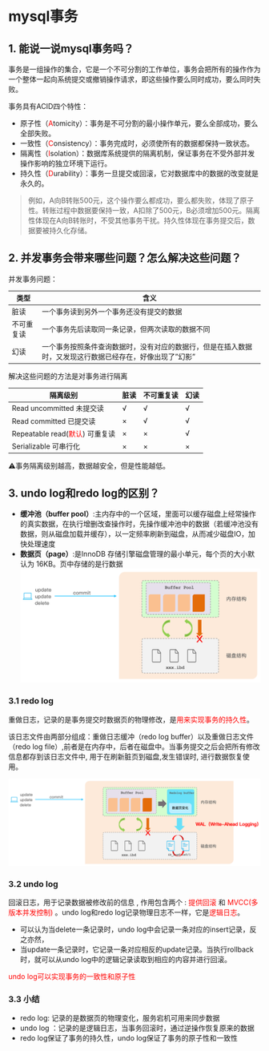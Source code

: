 # mysql事务
## 1. 能说一说mysql事务吗？
事务是一组操作的集合，它是一个不可分割的工作单位，事务会把所有的操作作为一个整体一起向系统提交或撤销操作请求，即这些操作要么同时成功，要么同时失败。

事务具有ACID四个特性：
- 原子性（<font color=red>A</font>tomicity）：事务是不可分割的最小操作单元，要么全部成功，要么全部失败。
- 一致性（<font color=red>C</font>onsistency）：事务完成时，必须使所有的数据都保持一致状态。
- 隔离性（<font color=red>I</font>solation）：数据库系统提供的隔离机制，保证事务在不受外部并发操作影响的独立环境下运行。
- 持久性（<font color=red>D</font>urability）：事务一旦提交或回滚，它对数据库中的数据的改变就是永久的。
> 例如，A向B转账500元，这个操作要么都成功，要么都失败，体现了原子性。转账过程中数据要保持一致，A扣除了500元，B必须增加500元。隔离性体现在A向B转账时，不受其他事务干扰。持久性体现在事务提交后，数据要被持久化存储。

## 2. 并发事务会带来哪些问题？怎么解决这些问题？
并发事务问题：

| 类型 | 含义   |
|----|------|
| 脏读 | 一个事务读到另外一个事务还没有提交的数据 |
| 不可重复读 | 一个事务先后读取同一条记录，但两次读取的数据不同 |     
| 幻读 | 一个事务按照条件查询数据时，没有对应的数据行，但是在插入数据时，又发现这行数据已经存在，好像出现了”幻影” |

解决这些问题的方法是对事务进行隔离

| 隔离级别 | 脏读 | 不可重复读 | 幻读 |
|--------|------|-------|------|
| Read uncommitted 未提交读 | √ | √ | √ |
| Read committed 已提交读 | × | √ | √ |
| Repeatable read(<font color=red>默认</font>) 可重复读 | × | × | √ |
| Serializable 可串行化 | × | × | × |
⚠️事务隔离级别越高，数据越安全，但是性能越低。

## 3. undo log和redo log的区别？
- **缓冲池（buffer pool）**:主内存中的一个区域，里面可以缓存磁盘上经常操作的真实数据，在执行增删改查操作时，先操作缓冲池中的数据（若缓冲池没有数据，则从磁盘加载并缓存），以一定频率刷新到磁盘，从而减少磁盘IO，加快处理速度
- **数据页（page）**:是InnoDB 存储引擎磁盘管理的最小单元，每个页的大小默认为 16KB。页中存储的是行数据
![](asserts/mysql事务/3.1缓冲池和数据页.png)
### 3.1 redo log
重做日志，记录的是事务提交时数据页的物理修改，是<font color=red>用来实现事务的持久性</font>。

该日志文件由两部分组成：重做日志缓冲（redo log buffer）以及重做日志文件（redo log file）,前者是在内存中，后者在磁盘中。当事务提交之后会把所有修改信息都存到该日志文件中, 用于在刷新脏页到磁盘,发生错误时, 进行数据恢复使用。

![](asserts/mysql事务/3.2redo-log.png)

### 3.2 undo log
回滚日志，用于记录数据被修改前的信息 , 作用包含两个 : <font color=red>提供回滚</font> 和 <font color=red>MVCC(多版本并发控制)</font> 。undo log和redo log记录物理日志不一样，它是<font color=red>逻辑日志</font>。
- 可以认为当delete一条记录时，undo log中会记录一条对应的insert记录，反之亦然，
- 当update一条记录时，它记录一条对应相反的update记录。当执行rollback时，就可以从undo log中的逻辑记录读取到相应的内容并进行回滚。

<font color=red>undo log可以实现事务的一致性和原子性</font>

### 3.3 小结
- redo log: 记录的是数据页的物理变化，服务宕机可用来同步数据
- undo log ：记录的是逻辑日志，当事务回滚时，通过逆操作恢复原来的数据
- redo log保证了事务的持久性，undo log保证了事务的原子性和一致性


